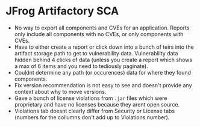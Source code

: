 # JFrog Artifactory SCA 

- No way to export all components and CVEs for an application. Reports only include all components with no CVEs, or only components with CVEs.
- Have to either create a report or click down into a bunch of teirs into the artifact storage path to get to vulnerability data. Vulnerability data hidden behind 4 clicks of data (unless you create a report which shows a max of 6 items and you need to tediously paginate).
- Couldnt determine any path (or occurences) data for where they found components.
- Fix version recommendation is not easy to see and doesn't provide any context about why to move versions.
- Gave a bunch of license violations from `.jar` files which were proprietary and have no licenses because they arent open source.
- Violations tab doesnt clearly differ from Security or License tabs (numbers for the collumns don't add up to Violations number).